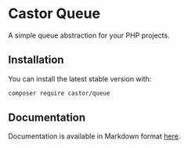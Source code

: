 Castor Queue
============

A simple queue abstraction for your PHP projects.

## Installation

You can install the latest stable version with:

```bash
composer require castor/queue
```

## Documentation

Documentation is available in Markdown format [here](docs/README.md).